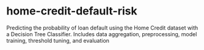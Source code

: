 # home-credit-default-risk
Predicting the probability of loan default using the Home Credit dataset with a Decision Tree Classifier. Includes data aggregation, preprocessing, model training, threshold tuning, and evaluation
